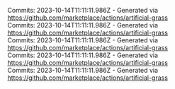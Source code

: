Commits: 2023-10-14T11:11:11.986Z - Generated via https://github.com/marketplace/actions/artificial-grass
<br>
Commits: 2023-10-14T11:11:11.986Z - Generated via https://github.com/marketplace/actions/artificial-grass
<br>
Commits: 2023-10-14T11:11:11.986Z - Generated via https://github.com/marketplace/actions/artificial-grass
<br>
Commits: 2023-10-14T11:11:11.986Z - Generated via https://github.com/marketplace/actions/artificial-grass
<br>
Commits: 2023-10-14T11:11:11.986Z - Generated via https://github.com/marketplace/actions/artificial-grass
<br>
